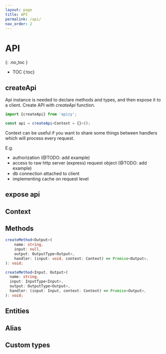```yaml
---
layout: page
title: API
permalink: /api/
nav_order: 2
---
```


# API
{: .no_toc }

- TOC
{:toc}

## createApi

Api instance is needed to declare methods and types, and then expose it to a client.
Create API with _createApi_ function.

```ts
import {createApi} from 'apizy';

const api = createApi<Context = {}>();
```

Context can be useful if you want to share some things between handlers which will process every request.

E.g.

- authorization (@TODO: add example)
- access to raw http server (express) request object (@TODO: add example)
- db connection attached to client
- implementing cache on request level

## expose api

## Context

## Methods

```ts
createMethod<Output>(
    name: string,
    input: null,
    output: OutputType<Output>,
    handler: (input: void, context: Context) => Promise<Output>,
): void;

createMethod<Input, Output>(
  name: string,
  input: InputType<Input>,
  output: OutputType<Output>,
  handler: (input: Input, context: Context) => Promise<Output>,
): void;
```

## Entities

## Alias

## Custom types

